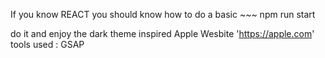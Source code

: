 If you know REACT you should know how to do a basic ~~~ npm run start 

do it and enjoy the dark theme inspired Apple Wesbite 'https://apple.com'
tools used : GSAP
